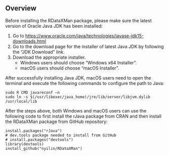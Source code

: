 Overview
--------

Before installing the RDataXMan package, please make sure the latest
version of Oracle Java JDK has been installed:

1.  Go to
    <a href="https://www.oracle.com/java/technologies/javase-jdk15-downloads.html" class="uri">https://www.oracle.com/java/technologies/javase-jdk15-downloads.html</a>
2.  Go to the download page for the installer of latest Java JDK by
    following the “JDK Download” link.
3.  Download the appropriate installer.
    -   Windows users should choose “Windows x64 Installer”.
    -   macOS users should choose “macOS Installer”.

After successfully installing Java JDK, macOS users need to open the
terminal and execute the following commands to configure the path to
Java:

    sudo R CMD javareconf –n
    sudo ln -s $(/usr/libexec/java_home)/jre/lib/server/libjvm.dylib /usr/local/lib

After the steps above, both Windows and macOS users can use the
following code to first install the rJava package from CRAN and then
install the RDataXMan package from GitHub repository:

    install.packages("rJava")
    # dev.tools package needed to install from GitHub
    # install.packages("devtools")
    library(devtools)
    install_github("nyilin/RDataXMan")
